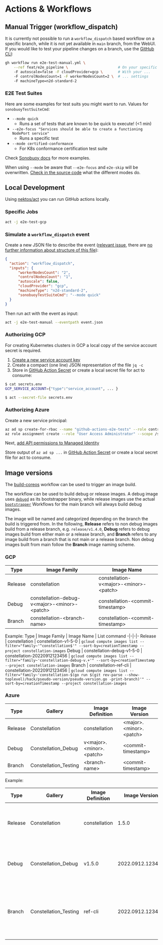 # Actions & Workflows

## Manual Trigger (workflow_dispatch)

It is currently not possible to run a `workflow_dispatch` based workflow on a specific branch, while it is not yet available in `main` branch, from the WebUI. If you would like to test your pipeline changes on a branch, use the [GitHub CLI](https://github.com/cli/cli):

```bash
gh workflow run e2e-test-manual.yml \
    --ref feat/e2e_pipeline \                       # On your specific branch!
    -F autoscale=false -F cloudProvider=gcp \       # With your ...
    -F controlNodesCount=1 -F workerNodesCount=2 \  # ... settings
    -F machineType=n2d-standard-2
```

### E2E Test Suites

Here are some examples for test suits you might want to run. Values for `sonobuoyTestSuiteCmd`:

* `--mode quick`
    * Runs a set of tests that are known to be quick to execute! (<1 min)
* `--e2e-focus "Services should be able to create a functioning NodePort service"`
    * Runs a specific test
* `--mode certified-conformance`
    * For K8s conformance certification test suite

Check [Sonobuoy docs](https://sonobuoy.io/docs/latest/e2eplugin/) for more examples.

When using `--mode` be aware that `--e2e-focus` and `e2e-skip` will be overwritten. [Check in the source code](https://github.com/vmware-tanzu/sonobuoy/blob/e709787426316423a4821927b1749d5bcc90cb8c/cmd/sonobuoy/app/modes.go#L130) what the different modes do.

## Local Development

Using [nektos/act](https://github.com/nektos/act) you can run GitHub actions locally.

### Specific Jobs

```bash
act -j e2e-test-gcp
```

### Simulate a `workflow_dispatch` event

Create a new JSON file to describe the event ([relevant issue](https://github.com/nektos/act/issues/332), there are [no further information about structure of this file](https://github.com/nektos/act/blob/master/pkg/model/github_context.go#L11)):

```json
{
  "action": "workflow_dispatch",
  "inputs": {
      "workerNodesCount": "2",
      "controlNodesCount": "1",
      "autoscale": false,
      "cloudProvider": "gcp",
      "machineType": "n2d-standard-2",
      "sonobuoyTestSuiteCmd": "--mode quick"
  }
}
```

Then run act with the event as input:

```bash
act -j e2e-test-manual --eventpath event.json
```

### Authorizing GCP

For creating Kubernetes clusters in GCP a local copy of the service account secret is required.

1. [Create a new service account key](https://console.cloud.google.com/iam-admin/serviceaccounts/details/112741463528383500960/keys?authuser=0&project=constellation-331613&supportedpurview=project)
2. Create a compact (one line) JSON representation of the file `jq -c`
3. Store in [GitHub Action Secret](https://github.com/edgelesssys/constellation/settings/secrets/actions) or create a local secret file for act to consume:

```bash
$ cat secrets.env
GCP_SERVICE_ACCOUNT={"type":"service_account", ... }

$ act --secret-file secrets.env
```

### Authorizing Azure

Create a new service principal:

```bash
az ad sp create-for-rbac --name "github-actions-e2e-tests" --role contributor --scopes /subscriptions/0d202bbb-4fa7-4af8-8125-58c269a05435 --sdk-auth
az role assignment create --role "User Access Administrator" --scope /subscriptions/0d202bbb-4fa7-4af8-8125-58c269a05435 --assignee <SERVICE_PRINCIPAL_CLIENT_ID>
```

Next, [add API permissions to Managed Identity](https://github.com/edgelesssys/wiki/blob/master/other_tech/azure.md#adding-api-permission-to-managed-identity)

Store output of `az ad sp ...` in [GitHub Action Secret](https://github.com/edgelesssys/constellation/settings/secrets/actions) or create a local secret file for act to consume.

## Image versions

The [build-coreos](../workflows/build-coreos.yml) workflow can be used to trigger an image build.

The workflow can be used to build debug or release images.
A debug image uses [`debugd`](../../debugd/) as its bootstrapper binary, while release images use the actual [`bootstrapper`](../../bootstrapper/)
Workflows for the main branch will always build debug images.

The image will be named and categorized depending on the branch the build is triggered from.
In the following, __Release__ refers to non debug images build from a release branch, e.g. `release/v1.4.0`,
__Debug__ refers to debug images build from either main or a release branch,
and __Branch__ refers to any image build from a branch that is not main or a release branch.
Non debug images built from main follow the __Branch__ image naming scheme.

### GCP

Type | Image Family | Image Name
-|-|-
Release | constellation | constellation-v\<major\>-\<minor\>-\<patch\>
Debug | constellation-debug-v\<major\>-\<minor\>-\<patch\> | constellation-\<commit-timestamp\>
Branch | constellation-\<branch-name\> | constellation-\<commit-timestamp\>

Example:
Type | Image Family | Image Name | List command
-|-|-|-
Release | constellation | constellation-v1-5-0 | `gcloud compute images list --filter="family~'^constellation$'" --sort-by=creationTimestamp --project constellation-images`
Debug | constellation-debug-v1-5-0 | constellation-20220912123456 | `gcloud compute images list --filter="family~'constellation-debug-v.+'" --sort-by=creationTimestamp --project constellation-images`
Branch | constellation-ref-cli | constellation-20220912123456 | `gcloud compute images list --filter="family~'constellation-$(go run $(git rev-parse --show-toplevel)/hack/pseudo-version/pseudo-version.go -print-branch)'" --sort-by=creationTimestamp --project constellation-images`

### Azure

Type | Gallery | Image Definition | Image Version
-|-|-|-
Release | Constellation | constellation | \<major\>.\<minor\>.\<patch\>
Debug | Constellation_Debug | v\<major\>.\<minor\>.\<patch\> | \<commit-timestamp\>
Branch | Constellation_Testing | \<branch-name\> | \<commit-timestamp\>

Example:

Type | Gallery | Image Definition | Image Version | List command
-|-|-|-|-
Release | Constellation | constellation | 1.5.0 | `az sig image-version list --resource-group constellation-images --gallery-name Constellation --gallery-image-definition constellation --query "sort_by([], &publishingProfile.publishedDate)[].id" -o table`
Debug | Constellation_Debug | v1.5.0 | 2022.0912.123456 | `az sig image-version list --resource-group constellation-images --gallery-name Constellation_Debug --gallery-image-definition v1.5.0 --query "sort_by([], &publishingProfile.publishedDate)[].id" -o table`
Branch | Constellation_Testing | ref-cli | 2022.0912.123456 | `az sig image-version list --resource-group constellation-images --gallery-name Constellation_Testing --gallery-image-definition $(go run $(git rev-parse --show-toplevel)/hack/pseudo-version/pseudo-version.go -print-branch) --query "sort_by([], &publishingProfile.publishedDate)[].id" -o table`
